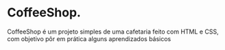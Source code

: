 # CoffeeShop.
CoffeeShop é um projeto simples de uma cafetaria feito com HTML e CSS, com objetivo pôr em prática alguns aprendizados básicos 
